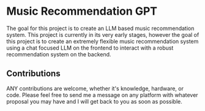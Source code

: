 # Music Recommendation GPT

The goal for this project is to create an LLM based music recommendation system. This project is currently in its very early stages, however the goal of this project is to create an extremely flexible music recommendation system using a chat focused LLM on the frontend to interact with a robust recommendation system on the backend.

## Contributions

ANY contributions are welcome, whether it's knowledge, hardware, or code. Please feel free to send me a message on any platform with whatever proposal you may have and I will get back to you as soon as possible.
